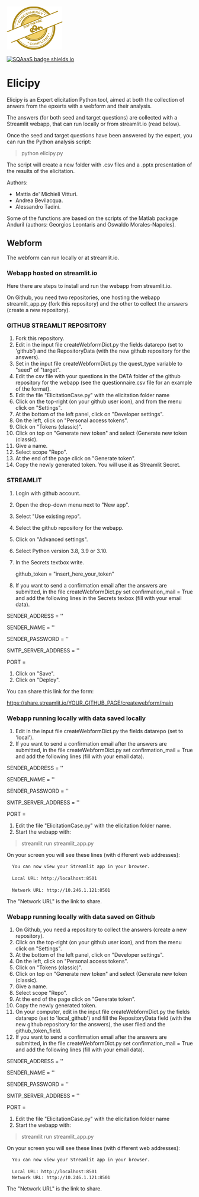 [![SQAaaS badge](https://github.com/EOSC-synergy/SQAaaS/raw/master/badges/badges_150x116/badge_software_gold.png)](https://api.eu.badgr.io/public/assertions/egeaQ6tgQkWEtV3myK3SKQ "SQAaaS gold badge achieved")

[![SQAaaS badge shields.io](https://img.shields.io/badge/sqaaas%20software-gold-yellow)](https://api.eu.badgr.io/public/assertions/egeaQ6tgQkWEtV3myK3SKQ "SQAaaS gold badge achieved")

# Elicipy

Elicipy is an Expert elicitation Python tool, aimed at both the collection of
anwers from the epxerts with a webform and their analysis.

The answers (for both seed and target questions) are collected with a
Streamlit webapp, that can run locally or from streamlit.io (read below).

Once the seed and target questions have been answered by the expert, you can
run the Python analysis script:

> python elicipy.py

The script will create a new folder with .csv files and a .pptx presentation
of the results of the elicitation.

Authors:

* Mattia de' Michieli Vitturi.
* Andrea Bevilacqua.
* Alessandro Tadini.

Some of the functions are based on the scripts of the Matlab package Anduril
(authors:  Georgios Leontaris and Oswaldo Morales-Napoles).

## Webform

The webform can run locally or at streamlit.io.

### Webapp hosted on streamlit.io

Here there are steps to install and run the webapp from streamlit.io.

On Github, you need two repositories, one hosting the webapp streamlit_app.py
(fork this repository) and the other to collect the answers (create a new
repository).

### GITHUB STREAMLIT REPOSITORY

1. Fork this repository.
1. Edit in the input file createWebformDict.py the fields datarepo (set to 'github') and the RepositoryData (with the new github repository
   for the answers).
1. Set in the input file createWebformDict.py the quest_type variable to
   "seed" of "target".
1. Edit the csv file with your questions in the DATA folder of the github
   repository for the webapp (see the questionnaire.csv file for an example of
   the format).
1. Edit the file "ElicitationCase.py" with the elicitation folder name
1. Click on the top-right (on your github user icon), and from the menu click
   on "Settings".
1. At the bottom of the left panel, click on "Developer settings".
1. On the left, click on "Personal access tokens".
1. Click on "Tokens (classic)".
1. Click on top on "Generate new token" and select (Generate new token (classic).
1. Give a name.
1. Select scope "Repo".
1. At the end of the page click on "Generate token".
1. Copy the newly generated token. You will use it as Streamlit Secret.

### STREAMLIT

1. Login with github account.
1. Open the drop-down menu next to "New app".
1. Select "Use existing repo".
1. Select the github repository for the webapp.
1. Click on "Advanced settings".
1. Select Python version 3.8, 3.9 or 3.10.
1. In the Secrets textbox write.

   github_token = "insert_here_your_token"

1. If you want to send a confirmation email after the answers are submitted, in the file createWebformDict.py set confirmation_mail = True and add the following lines in the Secrets texbox (fill with your email data). 

 SENDER_ADDRESS = ''

 SENDER_NAME = ''
 
 SENDER_PASSWORD = ''

 SMTP_SERVER_ADDRESS = ''
 
 PORT =

1. Click on "Save".
1. Click on "Deploy".

You can share this link for the form:

<https://share.streamlit.io/YOUR_GITHUB_PAGE/createwebform/main>

### Webapp running locally with data saved locally

1. Edit in the input file createWebformDict.py the fields datarepo (set to 'local').
1. If you want to send a confirmation email after the answers are submitted, in the file createWebformDict.py set confirmation_mail = True and add the following lines (fill with your email data). 

 SENDER_ADDRESS = ''

 SENDER_NAME = ''
 
 SENDER_PASSWORD = ''

 SMTP_SERVER_ADDRESS = ''
 
 PORT =
1. Edit the file "ElicitationCase.py" with the elicitation folder name.
1. Start the webapp with:

> streamlit run streamlit_app.py

On your screen you will see these lines (with different web addresses):

```
  You can now view your Streamlit app in your browser.

  Local URL: http://localhost:8501
  
  Network URL: http://10.246.1.121:8501
```

The "Network URL" is the link to share. 



### Webapp running locally with data saved on Github

1. On Github, you need a repository to collect the answers (create a new
repository).
1. Click on the top-right (on your github user icon), and from the menu click
   on "Settings".
1. At the bottom of the left panel, click on "Developer settings".
1. On the left, click on "Personal access tokens".
1. Click on "Tokens (classic)".
1. Click on top on "Generate new token" and select (Generate new token (classic).
1. Give a name.
1. Select scope "Repo".
1. At the end of the page click on "Generate token".
1. Copy the newly generated token. 
1. On your computer, edit in the input file createWebformDict.py the fields datarepo (set to 'local_github') and fill the RepositoryData field (with the new github repository
   for the answers), the user filed and the github_token_field.
1. If you want to send a confirmation email after the answers are submitted, in the file createWebformDict.py set confirmation_mail = True and add the following lines (fill with your email data). 

 SENDER_ADDRESS = ''

 SENDER_NAME = ''
 
 SENDER_PASSWORD = ''

 SMTP_SERVER_ADDRESS = ''
 
 PORT =
   
1. Edit the file "ElicitationCase.py" with the elicitation folder name
1. Start the webapp with:

> streamlit run streamlit_app.py
 
On your screen you will see these lines (with different web addresses):

```
  You can now view your Streamlit app in your browser.

  Local URL: http://localhost:8501
  Network URL: http://10.246.1.121:8501
```

The "Network URL" is the link to share. 


